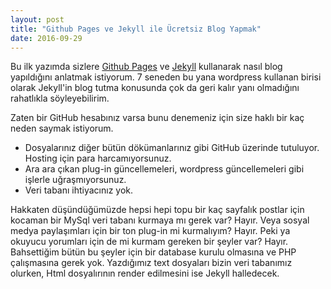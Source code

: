 ```yaml
---
layout: post
title: "Github Pages ve Jekyll ile Ücretsiz Blog Yapmak"
date: 2016-09-29
---
```


Bu ilk yazımda sizlere [Github Pages](https://pages.github.com) ve [Jekyll](http://jekyllrb.com) kullanarak nasıl blog yapıldığını anlatmak istiyorum. 7 seneden bu yana wordpress kullanan birisi olarak Jekyll'in blog tutma konusunda çok da geri kalır yanı olmadığını rahatlıkla söyleyebilirim.

Zaten bir GitHub hesabınız varsa bunu denemeniz için size haklı bir kaç neden saymak istiyorum.
- Dosyalarınız diğer bütün dökümanlarınız gibi GitHub üzerinde tutuluyor. Hosting için para harcamıyorsunuz. 
- Ara ara çıkan plug-in güncellemeleri, wordpress güncellemeleri gibi işlerle uğraşmıyorsunuz.
- Veri tabanı ihtiyacınız yok.

Hakkaten düşündüğümüzde hepsi hepi topu bir kaç sayfalık postlar için kocaman bir MySql veri tabanı kurmaya mı gerek var? Hayır. Veya sosyal medya paylaşımları için bir ton plug-in mi kurmalıyım? Hayır. Peki ya okuyucu yorumları için de mi kurmam gereken bir şeyler var? Hayır. Bahsettiğim bütün bu şeyler için bir database kurulu olmasına ve PHP çalışmasına gerek yok. Yazdığımız text dosyaları bizin veri tabanımız olurken, Html dosyalırının render edilmesini ise Jekyll halledecek. 
